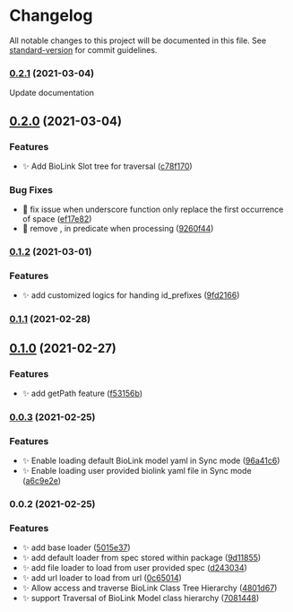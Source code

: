 # Changelog

All notable changes to this project will be documented in this file. See [standard-version](https://github.com/conventional-changelog/standard-version) for commit guidelines.

### [0.2.1](https://github.com/kevinxin90/biolink-model.js/compare/v0.2.0...v0.2.1) (2021-03-04)

Update documentation

## [0.2.0](https://github.com/kevinxin90/biolink-model.js/compare/v0.1.2...v0.2.0) (2021-03-04)


### Features

* :sparkles: Add BioLink Slot tree for traversal ([c78f170](https://github.com/kevinxin90/biolink-model.js/commit/c78f170ef815b3d768033181731297500955d65f))


### Bug Fixes

* :bug: fix issue when underscore function only replace the first occurrence of space ([ef17e82](https://github.com/kevinxin90/biolink-model.js/commit/ef17e82bf1074017e1b25dd1caf66e39642da2f1))
* :bug: remove , in predicate when processing ([9260f44](https://github.com/kevinxin90/biolink-model.js/commit/9260f444006612e25adaeea02de46f6786eaa1b1))

### [0.1.2](https://github.com/kevinxin90/biolink-model.js/compare/v0.1.1...v0.1.2) (2021-03-01)


### Features

* :sparkles: add customized logics for handing id_prefixes ([9fd2166](https://github.com/kevinxin90/biolink-model.js/commit/9fd216682fdc3f466a3c598e80d7fc0c8fb82517))

### [0.1.1](https://github.com/kevinxin90/biolink-model.js/compare/v0.1.0...v0.1.1) (2021-02-28)

## [0.1.0](https://github.com/kevinxin90/biolink-model.js/compare/v0.0.3...v0.1.0) (2021-02-27)


### Features

* :sparkles: add getPath feature ([f53156b](https://github.com/kevinxin90/biolink-model.js/commit/f53156bbb8b154a96aa0591ae49e2ec6ebb49f46))

### [0.0.3](https://github.com/kevinxin90/biolink-model.js/compare/v0.0.2...v0.0.3) (2021-02-25)


### Features

* :sparkles: Enable loading default BioLink model yaml in Sync mode ([96a41c6](https://github.com/kevinxin90/biolink-model.js/commit/96a41c6c077acccf8d93ae471d428c0e7c9352e4))
* :sparkles: Enable loading user provided biolink yaml file in Sync mode ([a6c9e2e](https://github.com/kevinxin90/biolink-model.js/commit/a6c9e2ecf97c0bb28bb2f618fa6774a38222e113))

### 0.0.2 (2021-02-25)


### Features

* :sparkles: add base loader ([5015e37](https://github.com/kevinxin90/biolink-model.js/commit/5015e377da64d1fbb3bb9f4cdf30eaf132f3bd8c))
* :sparkles: add default loader from spec stored within package ([9d11855](https://github.com/kevinxin90/biolink-model.js/commit/9d118558e3056e38ec8334fa706551bf6876bdc0))
* :sparkles: add file loader to load from user provided spec ([d243034](https://github.com/kevinxin90/biolink-model.js/commit/d2430344d9c303d9838e0b6cf3464f68dcd4a410))
* :sparkles: add url loader to load from url ([0c65014](https://github.com/kevinxin90/biolink-model.js/commit/0c65014066f3194a0ab41fc49d68f9780524960e))
* :sparkles: Allow access and traverse BioLink Class Tree Hierarchy ([4801d67](https://github.com/kevinxin90/biolink-model.js/commit/4801d67c645f71f569e4f7d5702aae6cb8965b59))
* :sparkles: support Traversal of BioLink Model class hierarchy ([7081448](https://github.com/kevinxin90/biolink-model.js/commit/7081448d3f87552df17704b0a1cbbea977dc0dce))
